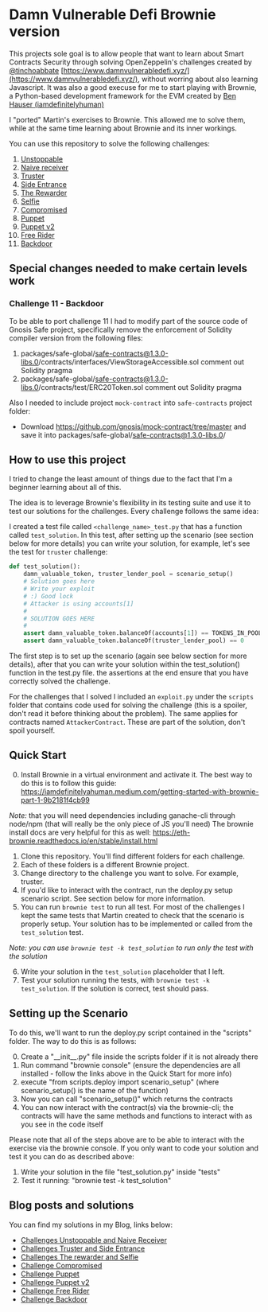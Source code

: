 # Damn Vulnerable Defi Brownie version

This projects sole goal is to allow people that want to learn about Smart Contracts
Security through solving OpenZeppelin's challenges created by [@tinchoabbate](https://twitter.com/tinchoabbate) [https://www.damnvulnerabledefi.xyz/](https://www.damnvulnerabledefi.xyz/), without
worring about also learning Javascript. It was also a good execuse for me to start
playing with Brownie, a Python-based development framework for the EVM created by
[Ben Hauser (iamdefinitelyhuman)](https://github.com/eth-brownie/brownie)

I "ported" Martin's exercises to Brownie. This allowed me to solve them, while at the same time learning about Brownie and its inner workings.

You can use this repository to solve the following challenges:

1. [Unstoppable](https://github.com/nahueldsanchez/dvd_brownie/tree/master/unstoppable)
2. [Naive receiver](https://github.com/nahueldsanchez/dvd_brownie/tree/master/naive-receiver)
3. [Truster](https://github.com/nahueldsanchez/dvd_brownie/tree/master/truster)
4. [Side Entrance](https://github.com/nahueldsanchez/dvd_brownie/tree/master/side-entrance)
5. [The Rewarder](https://github.com/nahueldsanchez/dvd_brownie/tree/master/the-rewarder)
6. [Selfie](https://github.com/nahueldsanchez/dvd_brownie/tree/master/selfie)
7. [Compromised](https://github.com/nahueldsanchez/dvd_brownie/tree/master/compromised)
8. [Puppet](https://github.com/nahueldsanchez/dvd_brownie/tree/master/puppet)
9. [Puppet v2](https://github.com/nahueldsanchez/dvd_brownie/tree/master/puppet-v2)
10. [Free Rider](https://github.com/nahueldsanchez/dvd_brownie/tree/master/free-rider)
11. [Backdoor](https://github.com/nahueldsanchez/dvd_brownie/tree/master/backdoor)

## Special changes needed to make certain levels work

### Challenge 11 - Backdoor

To be able to port challenge 11 I had to modify part of the source code of Gnosis Safe project, specifically remove the enforcement of Solidity compiler version from the following files:

1. packages/safe-global/safe-contracts@1.3.0-libs.0/contracts/interfaces/ViewStorageAccessible.sol comment out Solidity pragma
2. packages/safe-global/safe-contracts@1.3.0-libs.0/contracts/test/ERC20Token.sol comment out Solidity pragma

Also I needed to include project `mock-contract` into `safe-contracts` project folder:

- Download https://github.com/gnosis/mock-contract/tree/master and save it into packages/safe-global/safe-contracts@1.3.0-libs.0/


## How to use this project

I tried to change the least amount of things due to the fact that I'm a beginner
learning about all of this.

The idea is to leverage Brownie's flexibility in its testing suite and use it to test
our solutions for the challenges. Every challenge follows the same idea:

I created a test file called `<challenge_name>_test.py` that has a function called
`test_solution`. In this test, after setting up the scenario (see section below for more details)
you can write your solution, for example, let's see the test for `truster` challenge:

```Python
def test_solution():
    damn_valuable_token, truster_lender_pool = scenario_setup()
    # Solution goes here
    # Write your exploit
    # :) Good lock
    # Attacker is using accounts[1]
    #
    # SOLUTION GOES HERE
    #
    assert damn_valuable_token.balanceOf(accounts[1]) == TOKENS_IN_POOL
    assert damn_valuable_token.balanceOf(truster_lender_pool) == 0
```

The first step is to set up the scenario (again see below section for more details),
 after that you can write your solution within the test_solution() function in the test.py file.
the assertions at the end ensure that you have correctly solved the challenge.

For the challenges that I solved I included an `exploit.py` under the `scripts`
folder that contains code used for solving the challenge (this is a spoiler, don't read it before
thinking about the problem). The same applies for contracts named `AttackerContract`.
These are part of the solution, don't spoil yourself.

## Quick Start

0) Install Brownie in a virtual environment and activate it. The best way to do this is to follow this 
guide: https://iamdefinitelyahuman.medium.com/getting-started-with-brownie-part-1-9b2181f4cb99

_Note:_ that you will need dependencies including ganache-cli through node/npm (that will really be the only piece of JS you'll need)
The brownie install docs are very helpful for this as well: https://eth-brownie.readthedocs.io/en/stable/install.html

1) Clone this repository. You'll find different folders for each challenge.
2) Each of these folders is a different Brownie project.
3) Change directory to the challenge you want to solve. For example, truster.
4) If you'd like to interact with the contract, run the deploy.py setup scenario script. See section below for more information.
5) You can run `brownie test` to run all test. For most of the challenges I kept
the same tests that Martin created to check that the scenario is properly setup.
Your solution has to be implemented or called from the `test_solution` test.

_Note: you can use `brownie test -k test_solution` to run only the test with the
solution_

6) Write your solution in the `test_solution` placeholder that I left.
7) Test your solution running the tests, with `brownie test -k test_solution`. If the
solution is correct, test should pass.

## Setting up the Scenario 
To do this, we'll want to run the deploy.py script contained in the "scripts" folder. The way to do this is as follows:

0) Create a "\_\_init\_\_.py" file inside the scripts folder if it is not already there
1) Run command "brownie console" (ensure the dependencies are all installed - follow the links above in the Quick Start for more info)
2) execute "from scripts.deploy import scenario_setup" (where scenario_setup() is the name of the function)
3) Now you can call "scenario_setup()" which returns the contracts
4) You can now interact with the contract(s) via the brownie-cli; the contracts will have the same methods and functions to interact with as you see in the code itself

Please note that all of the steps above are to be able to interact with the exercise via the brownie console. If you only want to code your solution and test
it you can do as described above:

1) Write your solution in the file "test_solution.py" inside "tests"
2) Test it running: "brownie test -k test_solution"

## Blog posts and solutions

You can find my solutions in my Blog, links below:

- [Challenges Unstoppable and Naive Receiver](https://nahueldsanchez.com.ar/Solving-DVDChallenges-1-2/)
- [Challenges Truster and Side Entrance](https://nahueldsanchez.com.ar/Solving-DVDChallenges-3-4/)
- [Challenges The rewarder and Selfie](https://nahueldsanchez.com.ar/Solving-DVDChallenges-5-6)
- [Challenge Compromised](https://nahueldsanchez.com.ar/Solving-DVDChallenges-7/)
- [Challenge Puppet](https://nahueldsanchez.com.ar/Solving-DVDChallenges-8/)
- [Challenge Puppet v2](https://nahueldsanchez.com.ar/Solving-DVDChallenges-9/)
- [Challenge Free Rider](https://nahueldsanchez.com.ar/Solving-DVDChallenges-10/)
- [Challenge Backdoor](https://nahueldsanchez.com.ar/Solving-DVDChallenges-11/)
